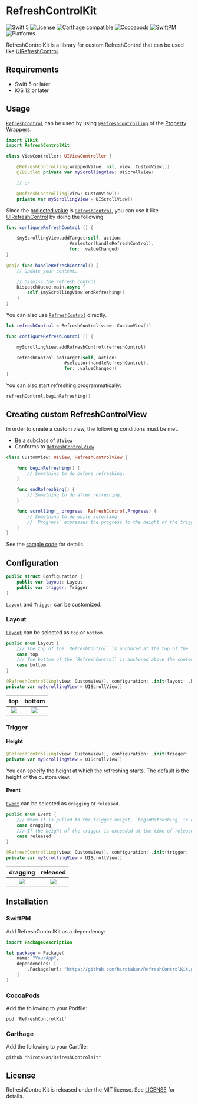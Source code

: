 # RefreshControlKit

![Swift 5](https://img.shields.io/badge/Swift-5-orange.svg)
[![License](https://img.shields.io/:license-mit-blue.svg)](http://doge.mit-license.org)
[![Carthage compatible](https://img.shields.io/badge/Carthage-compatible-4BC51D.svg?style=flat)](https://github.com/Carthage/Carthage)
[![Cocoapods](https://img.shields.io/cocoapods/v/RefreshControlKit.svg)](http://cocoadocs.org/docsets/RefreshControlKit)
[![SwiftPM](https://img.shields.io/badge/SwiftPM-compatible-brightgreen.svg)](https://github.com/apple/swift-package-manager)
![Platforms](https://img.shields.io/badge/platforms-iOS-lightgrey.svg)

RefreshControlKit is a library for custom RefreshControl that can be used like [UIRefreshControl](https://developer.apple.com/documentation/uikit/uirefreshcontrol).


## Requirements
 - Swift 5 or later
 - iOS 12 or later
 
 
## Usage

[`RefreshControl`](https://github.com/hirotakan/RefreshControlKit/blob/master/Sources/RefreshControl.swift) can be used by using [`@RefreshControlling`](https://github.com/hirotakan/RefreshControlKit/blob/master/Sources/RefreshControlling.swift) of the [Property Wrappers](https://docs.swift.org/swift-book/LanguageGuide/Properties.html#ID617).

```swift
import UIKit
import RefreshControlKit

class ViewController: UIViewController {

    @RefreshControlling(wrappedValue: nil, view: CustomView())
    @IBOutlet private var myScrollingView: UIScrollView!

    // or

    @RefreshControlling(view: CustomView())
    private var myScrollingView = UIScrollView()

```

Since the [projected value](https://docs.swift.org/swift-book/LanguageGuide/Properties.html#ID619) is [`RefreshControl`](https://github.com/hirotakan/RefreshControlKit/blob/master/Sources/RefreshControl.swift), you can use it like [UIRefreshControl](https://developer.apple.com/documentation/uikit/uirefreshcontrol) by doing the following.

```swift
func configureRefreshControl () {

    $myScrollingView.addTarget(self, action:
                        #selector(handleRefreshControl),
                        for: .valueChanged)
}
    
@objc func handleRefreshControl() {
    // Update your content…

    // Dismiss the refresh control.
    DispatchQueue.main.async {
        self.$myScrollingView.endRefreshing()
    }
}

```

You can also use [`RefreshControl`](https://github.com/hirotakan/RefreshControlKit/blob/master/Sources/RefreshControl.swift) directly.

```swift
let refreshControl = RefreshControl(view: CustomView())
```

```swift
func configureRefreshControl () {

    myScrollingView.addRefreshControl(refreshControl)

    refreshControl.addTarget(self, action:
                      #selector(handleRefreshControl),
                      for: .valueChanged))
}

```

You can also start refreshing programmatically:

```swift
refreshControl.beginRefreshing()
```

## Creating custom RefreshControlView

In order to create a custom view, the following conditions must be met.

- Be a subclass of `UIView`
- Conforms to [`RefreshControlView`](https://github.com/hirotakan/RefreshControlKit/blob/master/Sources/RefreshControlView.swift)

```swift
class CustomView: UIView, RefreshControlView {

    func beginRefreshing() {
        // Something to do before refreshing.
    }

    func endRefreshing() {
        // Something to do after refreshing.
    }

    func scrolling(_ progress: RefreshControl.Progress) {
        // Something to do while scrolling.
        // `Progress` expresses the progress to the height of the trigger as 0.0 to 1.0.
    }
}

```

See the [sample code](https://github.com/hirotakan/RefreshControlKit/tree/master/Demo) for details.


## Configuration

```swift
public struct Configuration {
    public var layout: Layout
    public var trigger: Trigger
}

```

[`Layout`](https://github.com/hirotakan/RefreshControlKit/blob/master/Sources/RefreshControl%2BConfiguration.swift) and [`Trigger`](https://github.com/hirotakan/RefreshControlKit/blob/master/Sources/RefreshControl%2BConfiguration.swift) can be customized.


### Layout

[`Layout`](https://github.com/hirotakan/RefreshControlKit/blob/master/Sources/RefreshControl%2BConfiguration.swift) can be selected as `top` or `bottom`.

```swift
public enum Layout {
    /// The top of the `RefreshControl` is anchored at the top of the `ScrollView` frame.
    case top
    /// The bottom of the `RefreshControl` is anchored above the content of the `ScrollView`.
    case bottom
}
```

```swift
@RefreshControlling(view: CustomView(), configuration: .init(layout: .bottom))
private var myScrollingView = UIScrollView()
```

| top | bottom |
|:---:|:---:|
| <img src="https://github.com/hirotakan/RefreshControlKit/blob/master/Screenshot/top_dragging.gif"> | <img src="https://github.com/hirotakan/RefreshControlKit/blob/master/Screenshot/bottom_dragging.gif"> |


### Trigger

#### Height

```swift
@RefreshControlling(view: CustomView(), configuration: .init(trigger: .init(height: 50)))
private var myScrollingView = UIScrollView()
```

You can specify the height at which the refreshing starts. The default is the height of the custom view.


#### Event

[`Event`](https://github.com/hirotakan/RefreshControlKit/blob/master/Sources/RefreshControl%2BConfiguration.swift) can be selected as `dragging` or `released`.

```swift
public enum Event {
    /// When it is pulled to the trigger height, `beginRefreshing` is called.
    case dragging
    /// If the height of the trigger is exceeded at the time of release, `beginRefreshing` is called.
    case released
}
```

```swift
@RefreshControlling(view: CustomView(), configuration: .init(trigger: .init(event: .released)))
private var myScrollingView = UIScrollView()
```

| dragging | released |
|:---:|:---:|
| <img src="https://github.com/hirotakan/RefreshControlKit/blob/master/Screenshot/bottom_dragging.gif"> | <img src="https://github.com/hirotakan/RefreshControlKit/blob/master/Screenshot/bottom_released.gif"> |


## Installation

### SwiftPM

Add RefreshControlKit as a dependency:

```swift
import PackageDescription

let package = Package(
    name: "YourApp",
    dependencies: [
        .Package(url: "https://github.com/hirotakan/RefreshControlKit.git", majorVersion: 0),
    ]
)
```

### CocoaPods

Add the following to your Podfile:

```terminal
pod 'RefreshControlKit'
```

### Carthage

Add the following to your Cartfile:

```terminal
github "hirotakan/RefreshControlKit"
```


## License

RefreshControlKit is released under the MIT license. See [LICENSE](https://github.com/hirotakan/RefreshControlKit/blob/master/LICENSE) for details.

